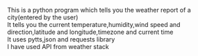 This is a python program which tells you the weather report of a city(entered by the user)<br>
It tells you the current temperature,humidity,wind speed and direction,latitude and longitude,timezone and current time<br>
It uses pytts,json and requests library<br>
I have used API from weather stack
